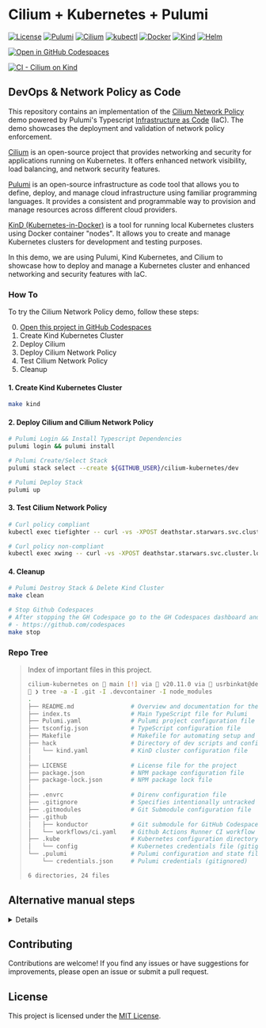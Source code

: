 # Cilium + Kubernetes + Pulumi

[![License](https://img.shields.io/github/license/usrbinkat/iac-mesh-pac)]() [![Pulumi](https://img.shields.io/badge/pulumi-v3.101.1-blueviolet)](https://www.pulumi.com/docs/get-started/install/) [![Cilium](https://img.shields.io/badge/cilium-v1.14.5-blueviolet)](https://docs.cilium.io/en/v1.9/gettingstarted/kind/) [![kubectl](https://img.shields.io/badge/kubectl-v1.29.0-blueviolet)](https://kubernetes.io/docs/tasks/tools/install-kubectl/) [![Docker](https://img.shields.io/badge/docker-v24.0.7-blueviolet)](https://docs.docker.com/get-docker/) [![Kind](https://img.shields.io/badge/kind-v0.20.0-blueviolet)](https://kind.sigs.k8s.io/docs/user/quick-start/) [![Helm](https://img.shields.io/badge/helm-v3.13.3-blueviolet)](https://helm.sh/docs/intro/install/)

[![Open in GitHub Codespaces](https://github.com/codespaces/badge.svg)](https://codespaces.new/usrbinkat/cilium-kubernetes)

[![CI - Cilium on Kind](https://github.com/usrbinkat/cilium-kubernetes/actions/workflows/ci.yaml/badge.svg)](https://github.com/usrbinkat/cilium-kubernetes/actions/workflows/ci.yaml)

## DevOps & Network Policy as Code

This repository contains an implementation of the [Cilium Network Policy](https://docs.cilium.io/en/v1.9/gettingstarted/kind/#deploy-cilium) demo powered by Pulumi's Typescript [Infrastructure as Code](https://www.pulumi.com/what-is/what-is-infrastructure-as-code) (IaC). The demo showcases the deployment and validation of network policy enforcement.

[Cilium](https://cilium.io/) is an open-source project that provides networking and security for applications running on Kubernetes. It offers enhanced network visibility, load balancing, and network security features.

[Pulumi](https://www.pulumi.com/) is an open-source infrastructure as code tool that allows you to define, deploy, and manage cloud infrastructure using familiar programming languages. It provides a consistent and programmable way to provision and manage resources across different cloud providers.

[KinD (Kubernetes-in-Docker)](https://kind.sigs.k8s.io/) is a tool for running local Kubernetes clusters using Docker container "nodes". It allows you to create and manage Kubernetes clusters for development and testing purposes.

In this demo, we are using Pulumi, Kind Kubernetes, and Cilium to showcase how to deploy and manage a Kubernetes cluster and enhanced networking and security features with IaC.

### How To

To try the Cilium Network Policy demo, follow these steps:

0. [Open this project in GitHub Codespaces](https://codespaces.new/usrbinkat/cilium-kubernetes)
1. Create Kind Kubernetes Cluster
2. Deploy Cilium
3. Deploy Cilium Network Policy
4. Test Cilium Network Policy
5. Cleanup

#### 1. Create Kind Kubernetes Cluster

```bash
make kind
```

#### 2. Deploy Cilium and Cilium Network Policy

```bash
# Pulumi Login && Install Typescript Dependencies
pulumi login && pulumi install

# Pulumi Create/Select Stack
pulumi stack select --create ${GITHUB_USER}/cilium-kubernetes/dev

# Pulumi Deploy Stack
pulumi up
```

#### 3. Test Cilium Network Policy

```bash
# Curl policy compliant
kubectl exec tiefighter -- curl -vs -XPOST deathstar.starwars.svc.cluster.local/v1/request-landing

# Curl policy non-compliant
kubectl exec xwing -- curl -vs -XPOST deathstar.starwars.svc.cluster.local/v1/request-landing
```

#### 4. Cleanup

```bash
# Pulumi Destroy Stack & Delete Kind Cluster
make clean

# Stop Github Codespaces
# After stopping the GH Codespace go to the GH Codespaces dashboard and delete the codespace
# - https://github.com/codespaces
make stop
```

### Repo Tree

> Index of important files in this project.
>
> ```bash
> cilium-kubernetes on  main [!] via  v20.11.0 via  usrbinkat@dev
> 🐋 ❯ tree -a -I .git -I .devcontainer -I node_modules
> .
> ├── README.md                # Overview and documentation for the project
> ├── index.ts                 # Main TypeScript file for Pulumi
> ├── Pulumi.yaml              # Pulumi project configuration file
> ├── tsconfig.json            # TypeScript configuration file
> ├── Makefile                 # Makefile for automating setup and deployment
> ├── hack                     # Directory of dev scripts and configurations
> │   └── kind.yaml            # KinD cluster configuration file
> │
> ├── LICENSE                  # License file for the project
> ├── package.json             # NPM package configuration file
> ├── package-lock.json        # NPM package lock file
> │
> ├── .envrc                   # Direnv configuration file
> ├── .gitignore               # Specifies intentionally untracked files to ignore
> ├── .gitmodules              # Git Submodule configuration file
> ├── .github
> │   ├── konductor            # Git submodule for GitHub Codespaces Devcontainer
> │   └── workflows/ci.yaml    # Github Actions Runner CI workflow
> ├── .kube                    # Kubernetes configuration directory
> │   └── config               # Kubernetes credentials file (gitignored)
> └── .pulumi                  # Pulumi configuration and state files
>     └── credentials.json     # Pulumi credentials (gitignored)
>
> 6 directories, 24 files
> ```

## Alternative manual steps

<details>

```bash
########################################################################
# Create Kind Cluster
kind create --config hack/kind.yaml

# Add cilium helm repo
helm repo add cilium https://helm.cilium.io

# Deploy cilium
helm upgrade --install cilium cilium/cilium --namespace kube-system --version 1.14.5 --values hack/cilium.yaml

# cilium status
cilium status --wait --wait-duration 2m0s

########################################################################
# Starwars Empire vs Rebels Demo App
# https://docs.solo.io/gloo-network/main/quickstart/#policy

export CILIUM_VERSION=1.14.5
kubectl create ns starwars
kubectl -n starwars apply -f https://raw.githubusercontent.com/cilium/cilium/$CILIUM_VERSION/examples/minikube/http-sw-app.yaml

# Apply policy
kubectl apply -f hack/ciliumnetpol.yaml
kubectl get ciliumnetworkpolicy

# Curl policy compliant
kubectl exec tiefighter -n starwars -- curl -s -XPOST deathstar.starwars.svc.cluster.local/v1/request-landing

# Curl policy non-compliant
kubectl exec xwing -n starwars -- curl -s -XPOST deathstar.starwars.svc.cluster.local/v1/request-landing

# check labels
kubectl get pods -n starwars --show-labels
```

</details>

## Contributing

Contributions are welcome! If you find any issues or have suggestions for improvements, please open an issue or submit a pull request.

## License

This project is licensed under the [MIT License](LICENSE).
